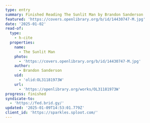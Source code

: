 ```yaml
---
type: entry
summary: Finished Reading The Sunlit Man by Brandon Sanderson
featured: 'https://covers.openlibrary.org/b/id/14430747-M.jpg'
date: '2025-01-02'
read-of:
  type:
    - h-cite
  properties:
    name:
      - The Sunlit Man
    photo:
      - 'https://covers.openlibrary.org/b/id/14430747-M.jpg'
    author:
      - Brandon Sanderson
    uid:
      - 'olid:OL31181973W'
    url:
      - 'https://openlibrary.org/works/OL31181973W'
progress: finished
syndicate-to:
  - 'https://fed.brid.gy/'
updated: '2025-01-09T14:53:01.779Z'
client_id: 'https://sparkles.sploot.com/'
---
```


